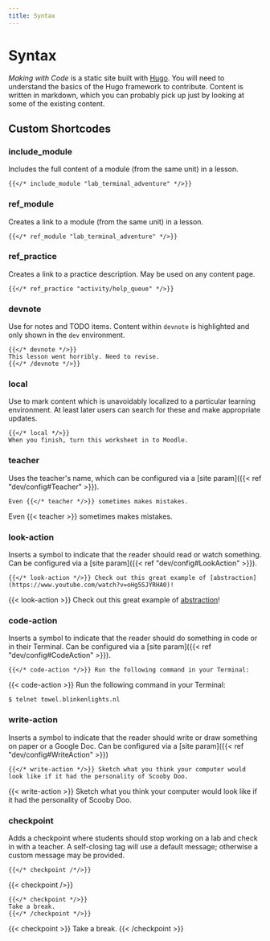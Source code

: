 ```yaml
---
title: Syntax
---
```


# Syntax

*Making with Code* is a static site built with [Hugo](https://gohugo.io/). You
will need to understand the basics of the Hugo framework to contribute. 
Content is written in markdown, which you can probably pick up just by looking at 
some of the existing content.

## Custom Shortcodes

### include_module

Includes the full content of a module (from the same unit) in a lesson.

```shell
{{</* include_module "lab_terminal_adventure" */>}}
```

### ref_module

Creates a link to a module (from the same unit) in a lesson.

```shell
{{</* ref_module "lab_terminal_adventure" */>}}
```

### ref_practice

Creates a link to a practice description. May be used on any content page. 

```shell
{{</* ref_practice "activity/help_queue" */>}}
```


### devnote

Use for notes and TODO items. Content within `devnote` is highlighted and only
shown in the `dev` environment. 

```shell
{{</* devnote */>}}
This lesson went horribly. Need to revise.
{{</* /devnote */>}}
```

### local

Use to mark content which is unavoidably localized to a particular learning
environment. At least later users can search for these and make appropriate
updates. 

```shell
{{</* local */>}}
When you finish, turn this worksheet in to Moodle. 
```

### teacher
Uses the teacher's name, which can be configured via a 
[site param]({{< ref "dev/config#Teacher" >}}). 
```shell
Even {{</* teacher */>}} sometimes makes mistakes. 
```
Even {{< teacher >}} sometimes makes mistakes.

### look-action
Inserts a symbol to indicate that the reader should read or watch something.
Can be configured via a [site param]({{< ref "dev/config#LookAction" >}}).

```shell
{{</* look-action */>}} Check out this great example of [abstraction](https://www.youtube.com/watch?v=oHg5SJYRHA0)!
```

{{< look-action >}} Check out this great example of [abstraction](https://www.youtube.com/watch?v=oHg5SJYRHA0)!

### code-action
Inserts a symbol to indicate that the reader should do something in code or in their Terminal.
Can be configured via a [site param]({{< ref "dev/config#CodeAction" >}}).

```shell
{{</* code-action */>}} Run the following command in your Terminal:
```

{{< code-action >}} Run the following command in your Terminal:
```shell
$ telnet towel.blinkenlights.nl
```

### write-action
Inserts a symbol to indicate that the reader should write or draw something on paper or a Google Doc.
Can be configured via a [site param]({{< ref "dev/config#WriteAction" >}})

```shell
{{</* write-action */>}} Sketch what you think your computer would look like if it had the personality of Scooby Doo.
```

{{< write-action >}} Sketch what you think your computer would look like if it had the personality of Scooby Doo.

### checkpoint

Adds a checkpoint where students should stop working on a lab and check in with
a teacher. A self-closing tag will use a default message; otherwise a custom
message may be provided. 

```shell
{{</* checkpoint /*/>}}
```

{{< checkpoint />}}

```shell
{{</* checkpoint */>}}
Take a break.
{{</* /checkpoint */>}}
```

{{< checkpoint >}}
Take a break.
{{< /checkpoint >}}

